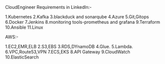 
CloudEngineer Requirements in LinkedIn:-

1.Kubernetes
2.Kafka
3.blackduck and sonarqube
4.Azure
5.Git,Gitops
6.Docker
7.Jenkins
8.monitoring tools-prometheus and grafana
9.Terraform
10.Ansible
11.Linux


AWS:-

1.EC2,EMR,ELB
2.S3,EBS
3.RDS,DYnamoDB
4.Glue.
5.Lambda.
6.VPC,Route53,VPN
7.ECS,EKS
8.API Gateway
9.CloudWatch
10.ElasticSearch
